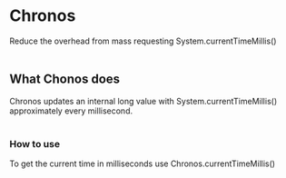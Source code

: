 # Chronos
Reduce the overhead from mass requesting System.currentTimeMillis()<br>
<br>
## What Chonos does
Chronos updates an internal long value with System.currentTimeMillis() approximately every millisecond.<br>
<br>
### How to use
To get the current time in milliseconds use Chronos.currentTimeMillis()<br>
